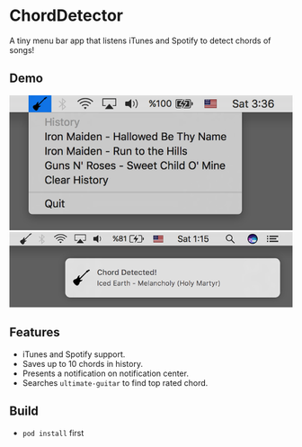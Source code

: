 ChordDetector
===

A tiny menu bar app that listens iTunes and Spotify to detect chords of songs!

Demo
----

![alt tag](https://github.com/cemolcay/ChordDetector/blob/master/ss.png?raw=true)  
![alt tag](https://github.com/cemolcay/ChordDetector/blob/master/notif.png?raw=true)
  
Features
----

- iTunes and Spotify support.
- Saves up to 10 chords in history.
- Presents a notification on notification center.
- Searches `ultimate-guitar` to find top rated chord.

Build
----

- `pod install` first
